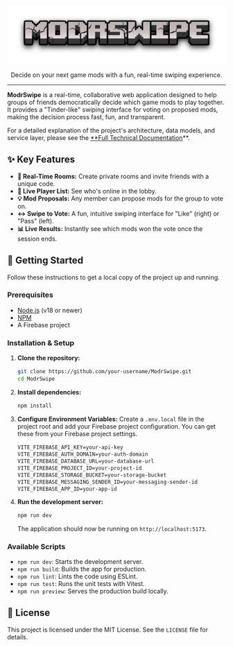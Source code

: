 <div align="center">
  <img src="./public/logos/ModrSwipe_logo.png" alt="ModrSwipe Logo" width="600"/>
  <p>
    Decide on your next game mods with a fun, real-time swiping experience.
  </p>
</div>

---

**ModrSwipe** is a real-time, collaborative web application designed to help groups of friends democratically decide which game mods to play together. It provides a "Tinder-like" swiping interface for voting on proposed mods, making the decision process fast, fun, and transparent.

For a detailed explanation of the project's architecture, data models, and service layer, please see the [**Full Technical Documentation](./docs/TECHNICAL_DOCUMENTATION.md)**.

## ✨ Key Features

- **🚀 Real-Time Rooms:** Create private rooms and invite friends with a unique code.
- **👥 Live Player List:** See who's online in the lobby.
- **💡 Mod Proposals:** Any member can propose mods for the group to vote on.
- **↔️ Swipe to Vote:** A fun, intuitive swiping interface for "Like" (right) or "Pass" (left).
- **📊 Live Results:** Instantly see which mods won the vote once the session ends.

## 🚀 Getting Started

Follow these instructions to get a local copy of the project up and running.

### Prerequisites

- [Node.js](https://nodejs.org/) (v18 or newer)
- [NPM](https://www.npmjs.com/)
- A Firebase project

### Installation & Setup

1.  **Clone the repository:**
    ```bash
    git clone https://github.com/your-username/ModrSwipe.git
    cd ModrSwipe
    ```

2.  **Install dependencies:**
    ```bash
    npm install
    ```

3.  **Configure Environment Variables:**
    Create a `.env.local` file in the project root and add your Firebase project configuration. You can get these from your Firebase project settings.

    ```env
    VITE_FIREBASE_API_KEY=your-api-key
    VITE_FIREBASE_AUTH_DOMAIN=your-auth-domain
    VITE_FIREBASE_DATABASE_URL=your-database-url
    VITE_FIREBASE_PROJECT_ID=your-project-id
    VITE_FIREBASE_STORAGE_BUCKET=your-storage-bucket
    VITE_FIREBASE_MESSAGING_SENDER_ID=your-messaging-sender-id
    VITE_FIREBASE_APP_ID=your-app-id
    ```

4.  **Run the development server:**
    ```bash
    npm run dev
    ```
    The application should now be running on `http://localhost:5173`.

### Available Scripts

- `npm run dev`: Starts the development server.
- `npm run build`: Builds the app for production.
- `npm run lint`: Lints the code using ESLint.
- `npm run test`: Runs the unit tests with Vitest.
- `npm run preview`: Serves the production build locally.

## 📄 License

This project is licensed under the MIT License. See the `LICENSE` file for details.
